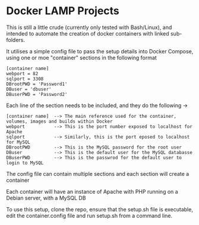 # Docker LAMP Projects
This is still a little crude (currently only tested with Bash/Linux), and intended to automate the creation of docker containers with linked sub-folders.

It utilises a simple config file to pass the setup details into Docker Compose, using one or moe "container" sections in the following format
```
[container name]
webport = 82
sqlport = 3308
DBrootPWD = 'Password1'
DBuser = 'dbuser'
DBuserPWD = 'Password2'
```
Each line of the section needs to be included, and they do the following ->
```
[container name]  --> The main reference used for the container, volumes, images and builds within Docker
webport           --> This is the port number exposed to localhost for Apache
sqlport           --> Similarly, this is the port eposed to localhost for MySQL
DBrootPWD         --> This is the MySQL password for the root user
DBuser            --> This is the default user for the MySQL databasse
DBuserPWD         --> This is the passwrod for the default user to login to MySQL
```

The config file can contain multiple sections and each section will create a container

Each container will have an instance of Apache with PHP running on a Debian server, with a MySQL DB

To use this setup, clone the repo, ensure that the setup.sh file is executable, edit the container.config file and run setup.sh from a command line.
